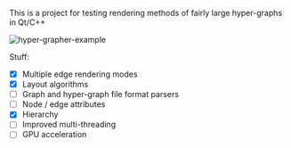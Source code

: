 This is a project for testing rendering methods of fairly large hyper-graphs in Qt/C++

![hyper-grapher-example](https://user-images.githubusercontent.com/26089633/191096169-9e500dbd-9680-4032-97e4-3298b6e47085.PNG)

Stuff:
- [x] Multiple edge rendering modes
- [x] Layout algorithms
- [ ] Graph and hyper-graph file format parsers
- [ ] Node / edge attributes
- [x] Hierarchy
- [ ] Improved multi-threading
- [ ] GPU acceleration
